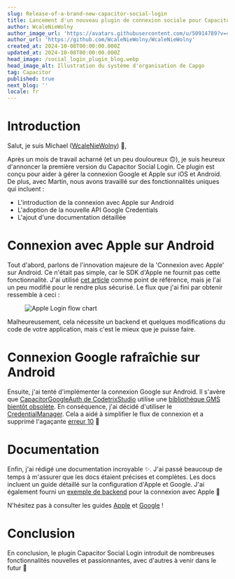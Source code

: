 ```yaml
---
slug: Release-of-a-brand-new-capacitor-social-login
title: Lancement d'un nouveau plugin de connexion sociale pour Capacitor
author: WcaleNieWolny
author_image_url: 'https://avatars.githubusercontent.com/u/50914789?v=4'
author_url: 'https://github.com/WcaleNieWolny/WcaleNieWolny'
created_at: 2024-10-08T00:00:00.000Z
updated_at: 2024-10-08T00:00:00.000Z
head_image: /social_login_plugin_blog.webp
head_image_alt: Illustration du système d'organisation de Capgo
tag: Capacitor
published: true
next_blog: ''
locale: fr
---
```


# Introduction

Salut, je suis Michael ([WcaleNieWolny](https://githubcom/WcaleNieWolny)) 👋,

Après un mois de travail acharné (et un peu douloureux 🙃), je suis heureux d'annoncer la première version du Capacitor Social Login. Ce plugin est conçu pour aider à gérer la connexion Google et Apple sur iOS et Android. De plus, avec Martin, nous avons travaillé sur des fonctionnalités uniques qui incluent :

 - L'introduction de la connexion avec Apple sur Android 
 - L'adoption de la nouvelle API Google Credentials
 - L'ajout d'une documentation détaillée

# Connexion avec Apple sur Android

Tout d'abord, parlons de l'innovation majeure de la 'Connexion avec Apple' sur Android. Ce n'était pas simple, car le SDK d'Apple ne fournit pas cette fonctionnalité. J'ai utilisé [cet article](https://johncodeoscom/how-to-add-sign-in-with-apple-button-to-your-android-app-using-kotlin/) comme point de référence, mais je l'ai un peu modifié pour le rendre plus sécurisé. Le flux que j'ai fini par obtenir ressemble à ceci :

<figure><img style="margin-left: auto;margin-right: auto;max-height: 600px !important;" src="/apple-login-flow-chart.svg" alt="Apple Login flow chart" /><figcaption></figcaption></figure> 

Malheureusement, cela nécessite un backend et quelques modifications du code de votre application, mais c'est le mieux que je puisse faire.

# Connexion Google rafraîchie sur Android

Ensuite, j'ai tenté d'implémenter la connexion Google sur Android. Il s'avère que [CapacitorGoogleAuth de CodetrixStudio](https://githubcom/CodetrixStudio/CapacitorGoogleAuth) utilise une [bibliothèque GMS bientôt obsolète](https://developerandroidcom/identity/sign-in/legacy-gsi-migration#authorization). En conséquence, j'ai décidé d'utiliser le [CredentialManager](https://developerandroidcom/identity/sign-in/credential-manager-siwg). Cela a aidé à simplifier le flux de connexion et a supprimé l'agaçante [erreur 10](https://githubcom/CodetrixStudio/CapacitorGoogleAuth/issues/332) 🎉

# Documentation

Enfin, j'ai rédigé une documentation incroyable ✨. J'ai passé beaucoup de temps à m'assurer que les docs étaient précises et complètes.
Les docs incluent un guide détaillé sur la configuration d'Apple et Google. J'ai également fourni un [exemple de backend](https://githubcom/WcaleNieWolny/capgo-social-login-backend-demo) pour la connexion avec Apple 🍎

N'hésitez pas à consulter les guides [Apple](https://githubcom/Cap-go/capacitor-social-login/blob/main/docs/setup_applemd) et [Google](https://githubcom/Cap-go/capacitor-social-login/blob/main/docs/setup_googlemd) !

# Conclusion

En conclusion, le plugin Capacitor Social Login introduit de nombreuses fonctionnalités nouvelles et passionnantes, avec d'autres à venir dans le futur 🚀